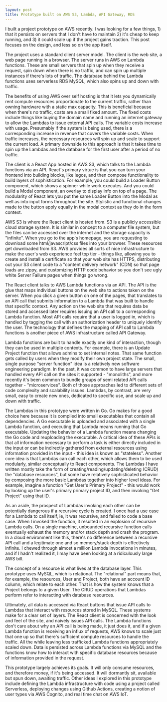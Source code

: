 ```yaml
---
layout: post
title: Prototype built on AWS S3, Lambda, API Gateway, RDS
---
```


I built a project prototype on AWS recently. I was looking for a few things, 1) that it persists on servers that I don't have to maintain 2) it's cheap to keep running, and 3) it could scale up if the project gains traction. This post focuses on the design, and less so on the app itself. 

The project uses a standard client server model. The client is the web site, a web page running in a browser. The server runs in AWS on Lambda functions. These are small servers that spin up when they receive a request, spin down when there is no traffic, and can spin up multiple instances if there's lots of traffic. The database behind the Lambda functions uses serverless RDS MySQL, which also spins up and down with traffic.

The benefits of using AWS over self hosting is that it lets you dynamically rent compute resources proportionate to the current traffic, rather than owning hardware with a static max capacity. This is beneficial because when there's no traffic, costs are a small fixed amount. The fixed costs include things like buying the domain name and running an internet gateway to allow the Lambdas to issue external API calls. The variable costs increase with usage. Presumably if the system is
being used, there is a corresponding increase in revenue that covers the variable costs. When traffic increases, the necessary resources will spin up and scale to support the current load. A primary downside to this approach is that it takes time to spin up the Lambdas and the database for the first user after a period of no traffic.

The client is a React App hosted in AWS S3, which talks to the Lambda functions via an API. React's primary virtue is that you can turn your frontend into building blocks, like legos, and then compose functionality to build layers of sophistication. For example, you could build a Loader Button component, which shows a spinner while work executes. And you could build a Modal component, an overlay to display info on top of a page. The modularity of React lets you put the same Loader
Button into the Modal as well as into input forms throughout the site. Stylistic and functional changes made to the button apply equally in the modal context as they do in the form context.

AWS S3 is where the React client is hosted from. S3 is a publicly accessible cloud storage system. It is similar in concept to a computer file system, but the files can be accessed over the internet and the storage capacity is "infinite". When you go to the app's homepage, you are requesting to download some html/javascript/css files into your browser. These resources get downloaded from S3. AWS provides all sorts of nice infrastructure to make the user's web experience feel top tier -
things like, allowing you to create and install a certificate so that your web site has HTTPS, distributing out your S3 client code to a "content delivery network" (CDN) so that page loads are zippy, and customizing HTTP code behavior so you don't see ugly white Server Failure pages when things go wrong.

The React client talks to AWS Lambda functions via an API. The API is the glue that maps individual buttons on the web site to actions taken on the server. When you click a given button on one of the pages, that translates to an API call that submits information to a Lambda that was built to handle that specific context. Any action on the web site that requires data be stored and accessed later requires issuing an API call to a corresponding Lambda function. Most API calls require that a
user is logged in, which is handled by tagging the call with an authorization header to uniquely identify the user. The technology that defines the mapping of API call to Lambda functions is another piece of AWS infrastructure called API Gateway. 

Lambda functions are built to handle exactly one kind of interaction, though they can be used in multiple contexts. For example, there is an Update Project function that allows admins to set internal notes. That same function gets called by users when they modify their own project state. The small, single purpose "server function" idea is a relatively new software engineering paradigm. In the past, it was common to have large servers that handled every API call on the sites it
supported - "monoliths", and more recently it's been common to bundle groups of semi related API calls together - "microservices". Both of those approaches led to different sets of code complexity and scalability issues. Lambdas, by contrast, are very small, easy to create new ones, dedicated to specific use, and scale up and down with traffic. 

The Lambdas in this prototype were written in Go. Go makes for a good choice here because it is compiled into small executables that contain all dependencies. A Go executable is uploaded and associated with a single Lambda function, and executing that Lambda means running that Go executable. Updating the behavior of a Lambda function means changing the Go code and reuploading the executable. A critical idea of these APIs is that all information necessary to perform a
task is either directly included in the input or can be indirectly gathered from external resources using information provided in the input - this idea is known as "stateless". Another core idea is that Lambdas can call each other, which allows them to be used modularly, similar conceptually to React components. The Lambdas I have written mostly take the form of creating/reading/updating/deleting (CRUD) the "database resources", but some have relatively sophisticated behavior by
composing the more basic Lambdas together into higher level ideas. For example, imagine a function "Get User's Primary Project" - this would work by looking up the user's primary primary project ID, and then invoking "Get Project" using that ID.

As an aside, the prospect of Lambdas invoking each other can be potentially dangerous if a recursive cycle is created. I once had a use case for a Lambda to call itself, ie, it was recursive, and failed to code a base case. When I invoked the function, it resulted in an explosion of recursive Lambda calls. On a single machine, unbounded recursive function calls eventually exhaust the memory and/or stack depth and crash the program. In a cloud environment like this, there's no
difference between a recursive API call and a legitimate one and so memory/stack depth is effectively infinite. I chewed through almost a million Lambda invocations in minutes, and if I hadn't realized it, I may have been looking at a ridiculously large AWS bill. 

The concept of a resource is what lives at the database layer. This prototype uses MySQL, which is relational. The "relational" part means that, for example, the resources, User and Project, both have an account ID column, which relate to each other. That is how the system knows that a Project belongs to a given User. The CRUD operations that Lambdas perform refer to interacting with database resources. 

Ultimately, all data is accessed via React buttons that issue API calls to Lambdas that interact with resources stored in MySQL. These systems make for a clear set of layers. The React client is concerned with the look and feel of the site, and naively issues API calls. The Lambda functions don't care about why an API call is being made, it just does it, and if a given Lambda function is receiving an influx of requests, AWS knows to scale just that one up so that there's sufficient
compute resources to handle the traffic. All the while leaving less trafficked Lambda functions appropriately scaled down. Data is persisted across Lambda functions via MySQL and the functions know how to interact with specific database resources because of information provided in the request.

This prototype largely achieves its goals. It will only consume resources, and therefore money, if it's being accessed. It will dormantly sit, available but spun down, awaiting traffic. Other ideas I explored in this prototype include defining the Lambda infrastructure with code using a project called Serverless, deploying changes using Github Actions, creating a notion of user types via AWS Cognito, and real time chat on AWS IoT.

